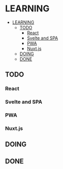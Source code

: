 # LEARNING

<!-- TOC -->

- [LEARNING](#learning)
  - [TODO](#todo)
    - [React](#react)
    - [Svelte and SPA](#svelte-and-spa)
    - [PWA](#pwa)
    - [Nuxt.js](#nuxtjs)
  - [DOING](#doing)
  - [DONE](#done)

<!-- /TOC -->

## TODO
### React
### Svelte and SPA
### PWA
### Nuxt.js
## DOING
## DONE
